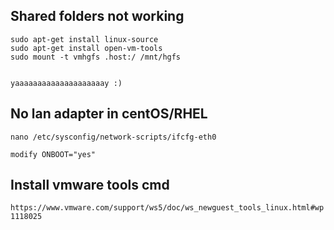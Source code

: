 ## Shared folders not working
```
sudo apt-get install linux-source
sudo apt-get install open-vm-tools
sudo mount -t vmhgfs .host:/ /mnt/hgfs


yaaaaaaaaaaaaaaaaaaaay :)
```


## No lan adapter in centOS/RHEL
````
nano /etc/sysconfig/network-scripts/ifcfg-eth0

modify ONBOOT="yes"
````



## Install vmware tools cmd
````https://www.vmware.com/support/ws5/doc/ws_newguest_tools_linux.html#wp1118025````
